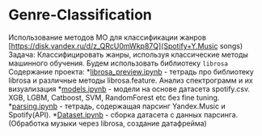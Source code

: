 # Genre-Classification
Использование методов МО для классификации жанров
[https://disk.yandex.ru/d/z_QRcU0mWkp87Q](Spotify+Y.Music songs)
Задача:
Классифицировать жанры, используя классические методы машинного обучения. Будем использовать библиотеку `librosa` 
Содержание проекта:
*[librosa_preview.ipynb](https://github.com/TimRicMus/Genre-Classification/blob/main/librosa_preview.ipynb) - тетрадь про библиотеку librosa и различные методы librosa.feature. Анализ спектрограмм и их визуализация
*[models.ipynb](https://github.com/TimRicMus/Genre-Classification/blob/main/models.ipynb) - модели на основе датасета spotify.csv. XGB, LGBM, Catboost, SVM, RandomForest etc без fine tuning. 
*[parsing.ipynb](https://github.com/TimRicMus/Genre-Classification/blob/main/parsing.ipynb) - тетрадь, содержащая парсинг Yandex.Music и Spotify(API).
*[Dataset.ipynb](https://github.com/TimRicMus/Genre-Classification/blob/main/Dataset.ipynb) - сборка датасета с данных парсинга.(Обработка музыки через librosa, создание датафрейма) 

